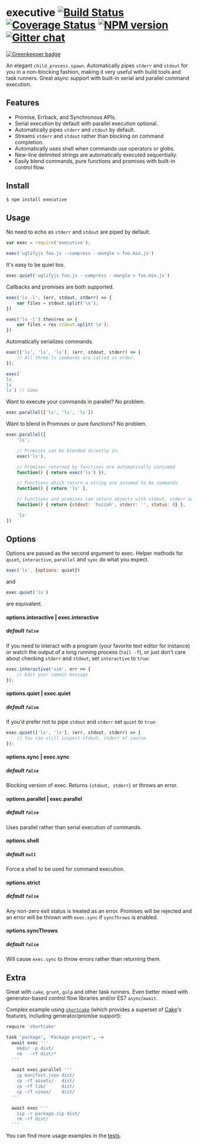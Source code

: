 # executive [![Build Status][travis-image]][travis-url] [![Coverage Status][coveralls-image]][coveralls-url] [![NPM version][npm-image]][npm-url]  [![Gitter chat][gitter-image]][gitter-url]

[![Greenkeeper badge](https://badges.greenkeeper.io/zeekay/executive.svg)](https://greenkeeper.io/)

An elegant `child_process.spawn`. Automatically pipes `stderr` and `stdout` for
you in a non-blocking fashion, making it very useful with build tools and task
runners. Great async support with built-in serial and parallel command execution.

## Features
- Promise, Errback, and Synchronous APIs.
- Serial execution by default with parallel execution optional.
- Automatically pipes `stderr` and `stdout` by default.
- Streams `stderr` and `stdout` rather than blocking on command completion.
- Automatically uses shell when commands use operators or globs.
- New-line delimited strings are automatically executed sequentially.
- Easily blend commands, pure functions and promises with built-in control flow.

## Install
```bash
$ npm install executive
```

## Usage

No need to echo as `stderr` and `stdout` are piped by default.

```javascript
var exec = require('executive');

exec('uglifyjs foo.js --compress --mangle > foo.min.js')
```

It's easy to be quiet too.
```javascript
exec.quiet('uglifyjs foo.js --compress --mangle > foo.min.js')
```

Callbacks and promises are both supported.
```javascript
exec('ls -l', (err, stdout, stderr) => {
    var files = stdout.split('\n');
})

exec('ls -l').then(res => {
    var files = res.stdout.split('\n');
})
```

Automatically serializes commands.

```javascript
exec(['ls', 'ls', 'ls'], (err, stdout, stderr) => {
    // All three ls commands are called in order.
});

exec(`
ls
ls
ls`) // Same
```

Want to execute your commands in parallel? No problem.
```javascript
exec.parallel(['ls', 'ls', 'ls'])
```

Want to blend in Promises or pure functions? No problem.
```javascript
exec.parallel([
    'ls',

    // Promises can be blended directly in.
    exec('ls'),

    // Promises returned by functions are automatically consumed
    function() { return exec('ls') }),

    // Functions which return a string are assumed to be commands
    function() { return 'ls' },

    // Functions and promises can return objects with stdout, stderr or status
    function() { return {stdout: 'huzzah', stderr: '', status: 0} },

    'ls'
])

```

## Options
Options are passed as the second argument to exec. Helper methods for
`quiet`, `interactive`, `parallel` and `sync` do what you expect.

```javascript
exec('ls', {options: quiet})
```

and

```javascript
exec.quiet('ls')
```

are equivalent.

#### options.interactive | exec.interactive
##### default `false`

If you need to interact with a program (your favorite text editor for instance)
or watch the output of a long running process (`tail -f`), or just don't care
about checking `stderr` and `stdout`, set `interactive` to `true`:

```javascript
exec.interactive('vim', err => {
    // Edit your commit message
});
```

#### options.quiet | exec.quiet
##### default `false`

If you'd prefer not to pipe `stdout` and `stderr` set `quiet` to `true`:

```javascript
exec.quiet(['ls', 'ls'], (err, stdout, stderr) => {
    // You can still inspect stdout, stderr of course.
});
```

#### options.sync | exec.sync
##### default `false`
Blocking version of exec. Returns `{stdout, stderr}` or throws an error.

#### options.parallel | exec.parallel
##### default `false`
Uses parallel rather than serial execution of commands.

#### options.shell
##### default `null`
Force a shell to be used for command execution.

#### options.strict
##### default `false`
Any non-zero exit status is treated as an error. Promises will be rejected and
an error will be thrown with `exec.sync` if `syncThrows` is enabled.

#### options.syncThrows
##### default `false`
Will cause `exec.sync` to throw errors rather than returning them.

## Extra
Great with `cake`, `grunt`, `gulp` and other task runners. Even better mixed
with generator-based control flow libraries and/or ES7 `async`/`await`.

Complex example using [`shortcake`](http://github.com/zeekay/shortcake) (which
provides a superset of [Cake](http://coffeescript.org)'s features, including
generator/promise support):

```coffeescript
require 'shortcake'

task 'package', 'Package project', ->
  await exec '''
    mkdir -p dist/
    rm   -rf dist/*
  '''

  await exec.parallel '''
    cp manifest.json dist/
    cp -rf assets/   dist/
    cp -rf lib/      dist/
    cp -rf views/    dist/
  '''

  await exec '''
    zip -r package.zip dist/
    rm -rf dist/
  '''
```

You can find more usage examples in the [tests](test/test.coffee).

[travis-url]:      https://travis-ci.org/zeekay/executive
[travis-image]:    https://img.shields.io/travis/zeekay/executive.svg
[coveralls-url]:   https://coveralls.io/r/zeekay/executive/
[coveralls-image]: https://img.shields.io/coveralls/zeekay/executive.svg
[npm-url]:         https://www.npmjs.com/package/executive
[npm-image]:       https://img.shields.io/npm/v/executive.svg
[downloads-image]: https://img.shields.io/npm/dm/executive.svg
[downloads-url]:   http://badge.fury.io/js/executive
[gitter-image]:    https://badges.gitter.im/zeekay/say-hi.svg
[gitter-url]:      https://gitter.im/zeekay/say-hi

